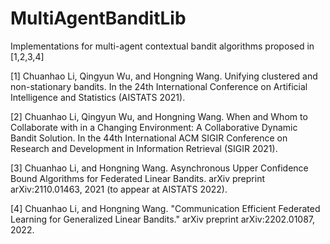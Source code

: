 # MultiAgentBanditLib
Implementations for multi-agent contextual bandit algorithms proposed in [1,2,3,4]

[1] Chuanhao Li, Qingyun Wu, and Hongning Wang. Unifying clustered and non-stationary bandits. In the 24th International Conference on Artificial Intelligence and Statistics (AISTATS 2021).

[2] Chuanhao Li, Qingyun Wu, and Hongning Wang. When and Whom to Collaborate with in a Changing Environment: A Collaborative Dynamic Bandit Solution. In the 44th International ACM SIGIR Conference on Research and Development in Information Retrieval (SIGIR 2021).

[3] Chuanhao Li, and Hongning Wang. Asynchronous Upper Confidence Bound Algorithms for Federated Linear Bandits. arXiv preprint arXiv:2110.01463, 2021 (to appear at AISTATS 2022).

[4] Chuanhao Li, and Hongning Wang. "Communication Efficient Federated Learning for Generalized Linear Bandits." arXiv preprint arXiv:2202.01087, 2022.

